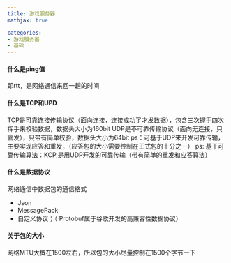 ```yaml
---
title: 游戏服务器
mathjax: true

categories: 
- 游戏服务器
- 基础
---
```


#### 什么是ping值
即rtt，是网络通信来回一趟的时间

#### 什么是TCP和UPD
 TCP是可靠连接传输协议（面向连接，连接成功了才发数据），包含三次握手四次挥手来校验数据，数据头大小为160bit
 UDP是不可靠传输协议（面向无连接，只管发），只带有简单校验，数据头大小为64bit
 ps：可基于UDP来开发可靠传输，主要实现应答和重发，（应答包的大小需要控制在正式包的十分之一）
 ps: 基于可靠传输算法：KCP,是用UDP开发的可靠传输（带有简单的重发和应答算法）

#### 什么是数据协议
网络通信中数据包的通信格式
- Json
- MessagePack
- 自定义协议；（ Protobuf属于谷歌开发的高兼容性数据协议）
#### 关于包的大小
网络MTU大概在1500左右，所以包的大小尽量控制在1500个字节一下

